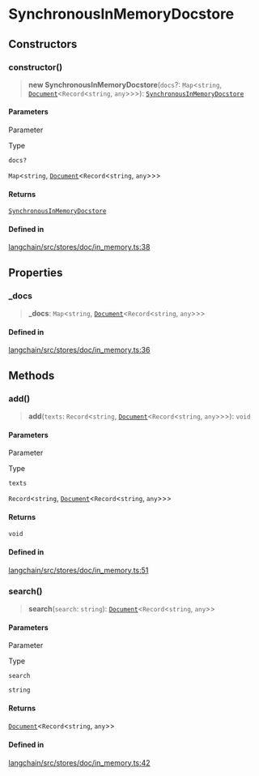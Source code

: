 SynchronousInMemoryDocstore
===========================

Constructors[​](#constructors "Direct link to Constructors")
------------------------------------------------------------

### constructor()[​](#constructor "Direct link to constructor()")

> **new SynchronousInMemoryDocstore**(`docs`?: `Map`<`string`, [`Document`](/docs/api/document/classes/Document)<`Record`<`string`, `any`\>\>\>): [`SynchronousInMemoryDocstore`](/docs/api/stores_doc_in_memory/classes/SynchronousInMemoryDocstore)

#### Parameters[​](#parameters "Direct link to Parameters")

Parameter

Type

`docs?`

`Map`<`string`, [`Document`](/docs/api/document/classes/Document)<`Record`<`string`, `any`\>\>\>

#### Returns[​](#returns "Direct link to Returns")

[`SynchronousInMemoryDocstore`](/docs/api/stores_doc_in_memory/classes/SynchronousInMemoryDocstore)

#### Defined in[​](#defined-in "Direct link to Defined in")

[langchain/src/stores/doc/in\_memory.ts:38](https://github.com/hwchase17/langchainjs/blob/46e1734/langchain/src/stores/doc/in_memory.ts#L38)

Properties[​](#properties "Direct link to Properties")
------------------------------------------------------

### \_docs[​](#_docs "Direct link to _docs")

> **\_docs**: `Map`<`string`, [`Document`](/docs/api/document/classes/Document)<`Record`<`string`, `any`\>\>\>

#### Defined in[​](#defined-in-1 "Direct link to Defined in")

[langchain/src/stores/doc/in\_memory.ts:36](https://github.com/hwchase17/langchainjs/blob/46e1734/langchain/src/stores/doc/in_memory.ts#L36)

Methods[​](#methods "Direct link to Methods")
---------------------------------------------

### add()[​](#add "Direct link to add()")

> **add**(`texts`: `Record`<`string`, [`Document`](/docs/api/document/classes/Document)<`Record`<`string`, `any`\>\>\>): `void`

#### Parameters[​](#parameters-1 "Direct link to Parameters")

Parameter

Type

`texts`

`Record`<`string`, [`Document`](/docs/api/document/classes/Document)<`Record`<`string`, `any`\>\>\>

#### Returns[​](#returns-1 "Direct link to Returns")

`void`

#### Defined in[​](#defined-in-2 "Direct link to Defined in")

[langchain/src/stores/doc/in\_memory.ts:51](https://github.com/hwchase17/langchainjs/blob/46e1734/langchain/src/stores/doc/in_memory.ts#L51)

### search()[​](#search "Direct link to search()")

> **search**(`search`: `string`): [`Document`](/docs/api/document/classes/Document)<`Record`<`string`, `any`\>\>

#### Parameters[​](#parameters-2 "Direct link to Parameters")

Parameter

Type

`search`

`string`

#### Returns[​](#returns-2 "Direct link to Returns")

[`Document`](/docs/api/document/classes/Document)<`Record`<`string`, `any`\>\>

#### Defined in[​](#defined-in-3 "Direct link to Defined in")

[langchain/src/stores/doc/in\_memory.ts:42](https://github.com/hwchase17/langchainjs/blob/46e1734/langchain/src/stores/doc/in_memory.ts#L42)